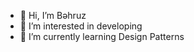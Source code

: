 - 👋 Hi, I’m Bəhruz
- 👀 I’m interested in developing
- 🌱 I’m currently learning Design Patterns

<!---
guliyevdev/guliyevdev is a ✨ special ✨ repository because its `README.md` (this file) appears on your GitHub profile.
You can click the Preview link to take a look at your changes.
--->
